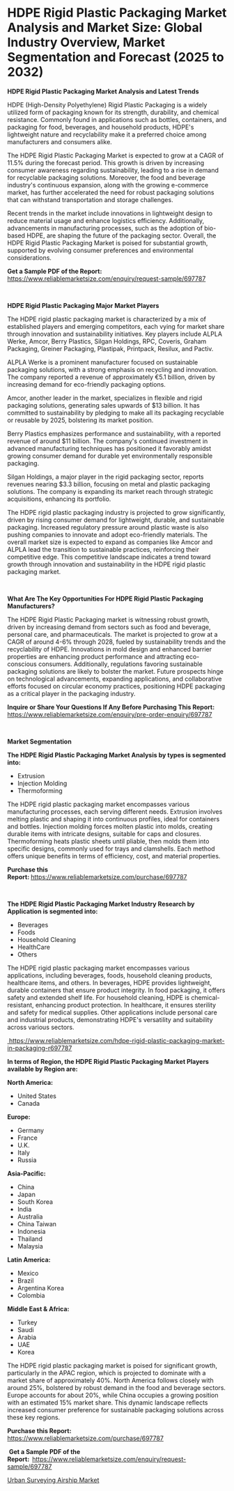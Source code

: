 <p><h1>HDPE Rigid Plastic Packaging Market Analysis and Market Size: Global Industry Overview, Market Segmentation and Forecast (2025 to 2032)</h1></p><p><strong>HDPE Rigid Plastic Packaging Market Analysis and Latest Trends</strong></p>
<p><p>HDPE (High-Density Polyethylene) Rigid Plastic Packaging is a widely utilized form of packaging known for its strength, durability, and chemical resistance. Commonly found in applications such as bottles, containers, and packaging for food, beverages, and household products, HDPE's lightweight nature and recyclability make it a preferred choice among manufacturers and consumers alike. </p><p>The HDPE Rigid Plastic Packaging Market is expected to grow at a CAGR of 11.5% during the forecast period. This growth is driven by increasing consumer awareness regarding sustainability, leading to a rise in demand for recyclable packaging solutions. Moreover, the food and beverage industry's continuous expansion, along with the growing e-commerce market, has further accelerated the need for robust packaging solutions that can withstand transportation and storage challenges.</p><p>Recent trends in the market include innovations in lightweight design to reduce material usage and enhance logistics efficiency. Additionally, advancements in manufacturing processes, such as the adoption of bio-based HDPE, are shaping the future of the packaging sector. Overall, the HDPE Rigid Plastic Packaging Market is poised for substantial growth, supported by evolving consumer preferences and environmental considerations.</p></p>
<p><strong>Get a Sample PDF of the Report:&nbsp;</strong> <a href="https://www.reliablemarketsize.com/enquiry/request-sample/697787?utm_campaign=2457&utm_medium=2&utm_source=Github&utm_content=ia&utm_term=23032025&utm_id=hdpe-rigid-plastic-packaging">https://www.reliablemarketsize.com/enquiry/request-sample/697787</a></p>
<p>&nbsp;</p>
<p><strong>HDPE Rigid Plastic Packaging Major Market Players</strong></p>
<p><p>The HDPE rigid plastic packaging market is characterized by a mix of established players and emerging competitors, each vying for market share through innovation and sustainability initiatives. Key players include ALPLA Werke, Amcor, Berry Plastics, Silgan Holdings, RPC, Coveris, Graham Packaging, Greiner Packaging, Plastipak, Printpack, Resilux, and Pactiv.</p><p>ALPLA Werke is a prominent manufacturer focused on sustainable packaging solutions, with a strong emphasis on recycling and innovation. The company reported a revenue of approximately €5.1 billion, driven by increasing demand for eco-friendly packaging options.</p><p>Amcor, another leader in the market, specializes in flexible and rigid packaging solutions, generating sales upwards of $13 billion. It has committed to sustainability by pledging to make all its packaging recyclable or reusable by 2025, bolstering its market position.</p><p>Berry Plastics emphasizes performance and sustainability, with a reported revenue of around $11 billion. The company's continued investment in advanced manufacturing techniques has positioned it favorably amidst growing consumer demand for durable yet environmentally responsible packaging.</p><p>Silgan Holdings, a major player in the rigid packaging sector, reports revenues nearing $3.3 billion, focusing on metal and plastic packaging solutions. The company is expanding its market reach through strategic acquisitions, enhancing its portfolio.</p><p>The HDPE rigid plastic packaging industry is projected to grow significantly, driven by rising consumer demand for lightweight, durable, and sustainable packaging. Increased regulatory pressure around plastic waste is also pushing companies to innovate and adopt eco-friendly materials. The overall market size is expected to expand as companies like Amcor and ALPLA lead the transition to sustainable practices, reinforcing their competitive edge. This competitive landscape indicates a trend toward growth through innovation and sustainability in the HDPE rigid plastic packaging market.</p></p>
<p>&nbsp;</p>
<p><strong>What Are The Key Opportunities For HDPE Rigid Plastic Packaging Manufacturers?</strong></p>
<p><p>The HDPE Rigid Plastic Packaging market is witnessing robust growth, driven by increasing demand from sectors such as food and beverage, personal care, and pharmaceuticals. The market is projected to grow at a CAGR of around 4-6% through 2028, fueled by sustainability trends and the recyclability of HDPE. Innovations in mold design and enhanced barrier properties are enhancing product performance and attracting eco-conscious consumers. Additionally, regulations favoring sustainable packaging solutions are likely to bolster the market. Future prospects hinge on technological advancements, expanding applications, and collaborative efforts focused on circular economy practices, positioning HDPE packaging as a critical player in the packaging industry.</p></p>
<p><strong>Inquire or Share Your Questions If Any Before Purchasing This Report:</strong> <a href="https://www.reliablemarketsize.com/enquiry/pre-order-enquiry/697787?utm_campaign=2457&utm_medium=2&utm_source=Github&utm_content=ia&utm_term=23032025&utm_id=hdpe-rigid-plastic-packaging">https://www.reliablemarketsize.com/enquiry/pre-order-enquiry/697787</a></p>
<p>&nbsp;</p>
<p><strong>Market Segmentation</strong></p>
<p><strong>The HDPE Rigid Plastic Packaging Market Analysis by types is segmented into:</strong></p>
<p><ul><li>Extrusion</li><li>Injection Molding</li><li>Thermoforming</li></ul></p>
<p><p>The HDPE rigid plastic packaging market encompasses various manufacturing processes, each serving different needs. Extrusion involves melting plastic and shaping it into continuous profiles, ideal for containers and bottles. Injection molding forces molten plastic into molds, creating durable items with intricate designs, suitable for caps and closures. Thermoforming heats plastic sheets until pliable, then molds them into specific designs, commonly used for trays and clamshells. Each method offers unique benefits in terms of efficiency, cost, and material properties.</p></p>
<p><strong>Purchase this Report:&nbsp;</strong><a href="https://www.reliablemarketsize.com/purchase/697787?utm_campaign=2457&utm_medium=2&utm_source=Github&utm_content=ia&utm_term=23032025&utm_id=hdpe-rigid-plastic-packaging">https://www.reliablemarketsize.com/purchase/697787</a></p>
<p>&nbsp;</p>
<p><strong>The HDPE Rigid Plastic Packaging Market Industry Research by Application is segmented into:</strong></p>
<p><ul><li>Beverages</li><li>Foods</li><li>Household Cleaning</li><li>HealthCare</li><li>Others</li></ul></p>
<p><p>The HDPE rigid plastic packaging market encompasses various applications, including beverages, foods, household cleaning products, healthcare items, and others. In beverages, HDPE provides lightweight, durable containers that ensure product integrity. In food packaging, it offers safety and extended shelf life. For household cleaning, HDPE is chemical-resistant, enhancing product protection. In healthcare, it ensures sterility and safety for medical supplies. Other applications include personal care and industrial products, demonstrating HDPE's versatility and suitability across various sectors.</p></p>
<p><a href="https://www.reliablemarketsize.com/hdpe-rigid-plastic-packaging-market-in-packaging-r697787?utm_campaign=2457&utm_medium=2&utm_source=Github&utm_content=ia&utm_term=23032025&utm_id=hdpe-rigid-plastic-packaging">&nbsp;https://www.reliablemarketsize.com/hdpe-rigid-plastic-packaging-market-in-packaging-r697787</a></p>
<p><strong>In terms of Region, the HDPE Rigid Plastic Packaging Market Players available by Region are:</strong></p>
<p>
    <p> <strong> North America: </strong>
        <ul>
            <li>United States</li>
            <li>Canada</li>
        </ul>
        </p> 
    <p> <strong> Europe: </strong>
        <ul>
            <li>Germany</li>
            <li>France</li>
            <li>U.K.</li>
            <li>Italy</li>
            <li>Russia</li>
        </ul>
        </p> 
    <p> <strong> Asia-Pacific: </strong>
        <ul>
            <li>China</li>
            <li>Japan</li>
            <li>South Korea</li>
            <li>India</li>
            <li>Australia</li>
            <li>China Taiwan</li>
            <li>Indonesia</li>
            <li>Thailand</li>
            <li>Malaysia</li>
        </ul>
        </p> 
    <p> <strong> Latin America: </strong>
        <ul>
            <li>Mexico</li>
            <li>Brazil</li>
            <li>Argentina Korea</li>
            <li>Colombia</li>
        </ul>
        </p> 
    <p> <strong> Middle East & Africa: </strong>
        <ul>
            <li>Turkey</li>
            <li>Saudi</li>
            <li>Arabia</li>
            <li>UAE</li>
            <li>Korea</li>
        </ul>
    </p>
    </p>
<p><p>The HDPE rigid plastic packaging market is poised for significant growth, particularly in the APAC region, which is projected to dominate with a market share of approximately 40%. North America follows closely with around 25%, bolstered by robust demand in the food and beverage sectors. Europe accounts for about 20%, while China occupies a growing position with an estimated 15% market share. This dynamic landscape reflects increased consumer preference for sustainable packaging solutions across these key regions.</p></p>
<p><strong>Purchase this Report: </strong><a href="https://www.reliablemarketsize.com/purchase/697787?utm_campaign=2457&utm_medium=2&utm_source=Github&utm_content=ia&utm_term=23032025&utm_id=hdpe-rigid-plastic-packaging">https://www.reliablemarketsize.com/purchase/697787</a></p>
<p>&nbsp;<strong>Get a Sample PDF of the Report:&nbsp;&nbsp;</strong><a href="https://www.reliablemarketsize.com/enquiry/request-sample/697787?utm_campaign=2457&utm_medium=2&utm_source=Github&utm_content=ia&utm_term=23032025&utm_id=hdpe-rigid-plastic-packaging">https://www.reliablemarketsize.com/enquiry/request-sample/697787</a></p>
<p><strong></strong></p>
<p><p><a href="https://github.com/pelahotayabe/Market-Research-Report-List-1/blob/main/urban-surveying-airship-market.md?utm_campaign=2457&utm_medium=2&utm_source=Github&utm_content=ia&utm_term=23032025&utm_id=hdpe-rigid-plastic-packaging">Urban Surveying Airship Market</a></p></p>